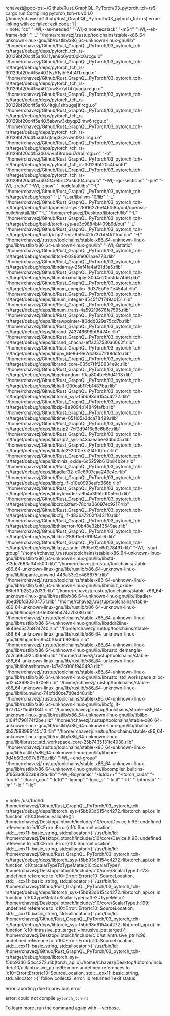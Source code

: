 

rchavezj@pop-os:~/Github/Rust_GraphQL_PyTorch/03_pytorch_tch-rs$ cargo run
   Compiling pytorch_tch-rs v0.1.0 (/home/rchavezj/Github/Rust_GraphQL_PyTorch/03_pytorch_tch-rs)
error: linking with `cc` failed: exit code: 1
  |
  <br>
  = note: "cc" "-Wl,--as-needed" "-Wl,-z,noexecstack" "-m64" "-Wl,--eh-frame-hdr" "-L" "/home/rchavezj/.rustup/toolchains/stable-x86_64-unknown-linux-gnu/lib/rustlib/x86_64-unknown-linux-gnu/lib" "/home/rchavezj/Github/Rust_GraphQL_PyTorch/03_pytorch_tch-rs/target/debug/deps/pytorch_tch_rs-30129bf20c4f5a40.11yen8o6ydt0pkc0.rcgu.o" "/home/rchavezj/Github/Rust_GraphQL_PyTorch/03_pytorch_tch-rs/target/debug/deps/pytorch_tch_rs-30129bf20c4f5a40.1fsz51ylbl64t4f1.rcgu.o" "/home/rchavezj/Github/Rust_GraphQL_PyTorch/03_pytorch_tch-rs/target/debug/deps/pytorch_tch_rs-30129bf20c4f5a40.2uw8c7ytt47jdaga.rcgu.o" "/home/rchavezj/Github/Rust_GraphQL_PyTorch/03_pytorch_tch-rs/target/debug/deps/pytorch_tch_rs-30129bf20c4f5a40.4itgju1shbugsj1f.rcgu.o" "/home/rchavezj/Github/Rust_GraphQL_PyTorch/03_pytorch_tch-rs/target/debug/deps/pytorch_tch_rs-30129bf20c4f5a40.5abww3xbyqp2imw6.rcgu.o" "/home/rchavezj/Github/Rust_GraphQL_PyTorch/03_pytorch_tch-rs/target/debug/deps/pytorch_tch_rs-30129bf20c4f5a40.qtmg3kznwmt931i.rcgu.o" "/home/rchavezj/Github/Rust_GraphQL_PyTorch/03_pytorch_tch-rs/target/debug/deps/pytorch_tch_rs-30129bf20c4f5a40.wvu48rdpuu7drbi.rcgu.o" "-o" "/home/rchavezj/Github/Rust_GraphQL_PyTorch/03_pytorch_tch-rs/target/debug/deps/pytorch_tch_rs-30129bf20c4f5a40" "/home/rchavezj/Github/Rust_GraphQL_PyTorch/03_pytorch_tch-rs/target/debug/deps/pytorch_tch_rs-30129bf20c4f5a40.5f4re0rlz2xs6004.rcgu.o" "-Wl,--gc-sections" "-pie" "-Wl,-zrelro" "-Wl,-znow" "-nodefaultlibs" "-L" "/home/rchavezj/Github/Rust_GraphQL_PyTorch/03_pytorch_tch-rs/target/debug/deps" "-L" "/usr/lib/llvm-10/lib" "-L" "/home/rchavezj/Github/Rust_GraphQL_PyTorch/03_pytorch_tch-rs/target/debug/build/openssl-sys-28916276ef46f58b/out/openssl-build/install/lib" "-L" "/home/rchavezj/Desktop/libtorch/lib" "-L" "/home/rchavezj/Github/Rust_GraphQL_PyTorch/03_pytorch_tch-rs/target/debug/build/torch-sys-ae3c9884bf409b6d/out" "-L" "/home/rchavezj/Github/Rust_GraphQL_PyTorch/03_pytorch_tch-rs/target/debug/build/bzip2-sys-959c425737b04fd1/out/lib" "-L" "/home/rchavezj/.rustup/toolchains/stable-x86_64-unknown-linux-gnu/lib/rustlib/x86_64-unknown-linux-gnu/lib" "-Wl,-Bstatic" "/home/rchavezj/Github/Rust_GraphQL_PyTorch/03_pytorch_tch-rs/target/debug/deps/libtch-b0266fe061aae773.rlib" "/home/rchavezj/Github/Rust_GraphQL_PyTorch/03_pytorch_tch-rs/target/debug/deps/libndarray-25af4fa4af21d3a5.rlib" "/home/rchavezj/Github/Rust_GraphQL_PyTorch/03_pytorch_tch-rs/target/debug/deps/libmatrixmultiply-30d4d20b5fda7456.rlib" "/home/rchavezj/Github/Rust_GraphQL_PyTorch/03_pytorch_tch-rs/target/debug/deps/libnum_complex-9d375b9bf1e454af.rlib" "/home/rchavezj/Github/Rust_GraphQL_PyTorch/03_pytorch_tch-rs/target/debug/deps/libnum_integer-4545f17f749a0151.rlib" "/home/rchavezj/Github/Rust_GraphQL_PyTorch/03_pytorch_tch-rs/target/debug/deps/libnum_traits-4a59219676fe7595.rlib" "/home/rchavezj/Github/Rust_GraphQL_PyTorch/03_pytorch_tch-rs/target/debug/deps/librawpointer-1f0ddd829a75cd7b.rlib" "/home/rchavezj/Github/Rust_GraphQL_PyTorch/03_pytorch_tch-rs/target/debug/deps/librand-243746698bf6474c.rlib" "/home/rchavezj/Github/Rust_GraphQL_PyTorch/03_pytorch_tch-rs/target/debug/deps/librand_chacha-effa257530a6062f.rlib" "/home/rchavezj/Github/Rust_GraphQL_PyTorch/03_pytorch_tch-rs/target/debug/deps/libppv_lite86-9e2dc93c7288ddfd.rlib" "/home/rchavezj/Github/Rust_GraphQL_PyTorch/03_pytorch_tch-rs/target/debug/deps/librand_core-035c7f1f28634e9c.rlib" "/home/rchavezj/Github/Rust_GraphQL_PyTorch/03_pytorch_tch-rs/target/debug/deps/libgetrandom-10aa804be55d4103.rlib" "/home/rchavezj/Github/Rust_GraphQL_PyTorch/03_pytorch_tch-rs/target/debug/deps/libhalf-900cab17cb1487ba.rlib" "/home/rchavezj/Github/Rust_GraphQL_PyTorch/03_pytorch_tch-rs/target/debug/deps/libtorch_sys-f5bb93d6154c4272.rlib" "/home/rchavezj/Github/Rust_GraphQL_PyTorch/03_pytorch_tch-rs/target/debug/deps/libzip-8a9094b14849fafb.rlib" "/home/rchavezj/Github/Rust_GraphQL_PyTorch/03_pytorch_tch-rs/target/debug/deps/libtime-051105a3dca78499.rlib" "/home/rchavezj/Github/Rust_GraphQL_PyTorch/03_pytorch_tch-rs/target/debug/deps/libbzip2-7cf2d9416c8c6b6c.rlib" "/home/rchavezj/Github/Rust_GraphQL_PyTorch/03_pytorch_tch-rs/target/debug/deps/libbzip2_sys-a43aaea5ee3dbd05.rlib" "/home/rchavezj/Github/Rust_GraphQL_PyTorch/03_pytorch_tch-rs/target/debug/deps/libflate2-20f0e7c2f410bfc7.rlib" "/home/rchavezj/Github/Rust_GraphQL_PyTorch/03_pytorch_tch-rs/target/debug/deps/libminiz_oxide-6c5259b613b84b2e.rlib" "/home/rchavezj/Github/Rust_GraphQL_PyTorch/03_pytorch_tch-rs/target/debug/deps/libadler32-d0c8907caa249e4c.rlib" "/home/rchavezj/Github/Rust_GraphQL_PyTorch/03_pytorch_tch-rs/target/debug/deps/libcfg_if-b10e0993eefc366b.rlib" "/home/rchavezj/Github/Rust_GraphQL_PyTorch/03_pytorch_tch-rs/target/debug/deps/libbyteorder-a9b4a395bdf059cd.rlib" "/home/rchavezj/Github/Rust_GraphQL_PyTorch/03_pytorch_tch-rs/target/debug/deps/libcrc32fast-78c4a06097ec9217.rlib" "/home/rchavezj/Github/Rust_GraphQL_PyTorch/03_pytorch_tch-rs/target/debug/deps/libcfg_if-d836a7202f0431f0.rlib" "/home/rchavezj/Github/Rust_GraphQL_PyTorch/03_pytorch_tch-rs/target/debug/deps/libthiserror-f0b48e32b13549ae.rlib" "/home/rchavezj/Github/Rust_GraphQL_PyTorch/03_pytorch_tch-rs/target/debug/deps/liblibc-28691c67619f4ab6.rlib" "/home/rchavezj/Github/Rust_GraphQL_PyTorch/03_pytorch_tch-rs/target/debug/deps/liblazy_static-7895c92c6d278491.rlib" "-Wl,--start-group" "/home/rchavezj/.rustup/toolchains/stable-x86_64-unknown-linux-gnu/lib/rustlib/x86_64-unknown-linux-gnu/lib/libstd-e12de7683a34c500.rlib" "/home/rchavezj/.rustup/toolchains/stable-x86_64-unknown-linux-gnu/lib/rustlib/x86_64-unknown-linux-gnu/lib/libpanic_unwind-446a53c2e468675f.rlib" "/home/rchavezj/.rustup/toolchains/stable-x86_64-unknown-linux-gnu/lib/rustlib/x86_64-unknown-linux-gnu/lib/libminiz_oxide-86fef9fb252a2d33.rlib" "/home/rchavezj/.rustup/toolchains/stable-x86_64-unknown-linux-gnu/lib/rustlib/x86_64-unknown-linux-gnu/lib/libadler-3bed9bfd30304751.rlib" "/home/rchavezj/.rustup/toolchains/stable-x86_64-unknown-linux-gnu/lib/rustlib/x86_64-unknown-linux-gnu/lib/libobject-0e38eeb474a7b386.rlib" "/home/rchavezj/.rustup/toolchains/stable-x86_64-unknown-linux-gnu/lib/rustlib/x86_64-unknown-linux-gnu/lib/libaddr2line-a846ed547b824740.rlib" "/home/rchavezj/.rustup/toolchains/stable-x86_64-unknown-linux-gnu/lib/rustlib/x86_64-unknown-linux-gnu/lib/libgimli-c9540f0a4fb9265d.rlib" "/home/rchavezj/.rustup/toolchains/stable-x86_64-unknown-linux-gnu/lib/rustlib/x86_64-unknown-linux-gnu/lib/librustc_demangle-7d2ca66c92c356eb.rlib" "/home/rchavezj/.rustup/toolchains/stable-x86_64-unknown-linux-gnu/lib/rustlib/x86_64-unknown-linux-gnu/lib/libhashbrown-147e2c808f949493.rlib" "/home/rchavezj/.rustup/toolchains/stable-x86_64-unknown-linux-gnu/lib/rustlib/x86_64-unknown-linux-gnu/lib/librustc_std_workspace_alloc-bd2a4369506670e9.rlib" "/home/rchavezj/.rustup/toolchains/stable-x86_64-unknown-linux-gnu/lib/rustlib/x86_64-unknown-linux-gnu/lib/libunwind-74bfdd0ce7d0ed48.rlib" "/home/rchavezj/.rustup/toolchains/stable-x86_64-unknown-linux-gnu/lib/rustlib/x86_64-unknown-linux-gnu/lib/libcfg_if-6777f47f1c491841.rlib" "/home/rchavezj/.rustup/toolchains/stable-x86_64-unknown-linux-gnu/lib/rustlib/x86_64-unknown-linux-gnu/lib/liblibc-b104f1790174f2be.rlib" "/home/rchavezj/.rustup/toolchains/stable-x86_64-unknown-linux-gnu/lib/rustlib/x86_64-unknown-linux-gnu/lib/liballoc-db37898996f45c13.rlib" "/home/rchavezj/.rustup/toolchains/stable-x86_64-unknown-linux-gnu/lib/rustlib/x86_64-unknown-linux-gnu/lib/librustc_std_workspace_core-25b7435131fc4938.rlib" "/home/rchavezj/.rustup/toolchains/stable-x86_64-unknown-linux-gnu/lib/rustlib/x86_64-unknown-linux-gnu/lib/libcore-9d4b6f3c097e876e.rlib" "-Wl,--end-group" "/home/rchavezj/.rustup/toolchains/stable-x86_64-unknown-linux-gnu/lib/rustlib/x86_64-unknown-linux-gnu/lib/libcompiler_builtins-3f953ad652ab829a.rlib" "-Wl,-Bdynamic" "-lstdc++" "-ltorch_cuda" "-ltorch" "-ltorch_cpu" "-lc10" "-lgomp" "-lgcc_s" "-lutil" "-lrt" "-lpthread" "-lm" "-ldl" "-lc"

   <br>
  = note: /usr/bin/ld: /home/rchavezj/Github/Rust_GraphQL_PyTorch/03_pytorch_tch-rs/target/debug/deps/libtorch_sys-f5bb93d6154c4272.rlib(torch_api.o): in function `c10::Device::validate()':
          /home/rchavezj/Desktop/libtorch/include/c10/core/Device.h:96: undefined reference to `c10::Error::Error(c10::SourceLocation, std::__cxx11::basic_string<char, std::char_traits<char>, std::allocator<char> >)'
          /usr/bin/ld: /home/rchavezj/Desktop/libtorch/include/c10/core/Device.h:98: undefined reference to `c10::Error::Error(c10::SourceLocation, std::__cxx11::basic_string<char, std::char_traits<char>, std::allocator<char> >)'
          /usr/bin/ld: /home/rchavezj/Github/Rust_GraphQL_PyTorch/03_pytorch_tch-rs/target/debug/deps/libtorch_sys-f5bb93d6154c4272.rlib(torch_api.o): in function `c10::scalarTypeToTypeMeta(c10::ScalarType)':
          /home/rchavezj/Desktop/libtorch/include/c10/core/ScalarType.h:173: undefined reference to `c10::Error::Error(c10::SourceLocation, std::__cxx11::basic_string<char, std::char_traits<char>, std::allocator<char> >)'
          /usr/bin/ld: /home/rchavezj/Github/Rust_GraphQL_PyTorch/03_pytorch_tch-rs/target/debug/deps/libtorch_sys-f5bb93d6154c4272.rlib(torch_api.o): in function `c10::typeMetaToScalarType(caffe2::TypeMeta)':
          /home/rchavezj/Desktop/libtorch/include/c10/core/ScalarType.h:199: undefined reference to `c10::Error::Error(c10::SourceLocation, std::__cxx11::basic_string<char, std::char_traits<char>, std::allocator<char> >)'
          /usr/bin/ld: /home/rchavezj/Github/Rust_GraphQL_PyTorch/03_pytorch_tch-rs/target/debug/deps/libtorch_sys-f5bb93d6154c4272.rlib(torch_api.o): in function `c10::intrusive_ptr_target::~intrusive_ptr_target()':
          /home/rchavezj/Desktop/libtorch/include/c10/util/intrusive_ptr.h:96: undefined reference to `c10::Error::Error(c10::SourceLocation, std::__cxx11::basic_string<char, std::char_traits<char>, std::allocator<char> >)'
          /usr/bin/ld: /home/rchavezj/Github/Rust_GraphQL_PyTorch/03_pytorch_tch-rs/target/debug/deps/libtorch_sys-f5bb93d6154c4272.rlib(torch_api.o):/home/rchavezj/Desktop/libtorch/include/c10/util/intrusive_ptr.h:99: more undefined references to `c10::Error::Error(c10::SourceLocation, std::__cxx11::basic_string<char, std::char_traits<char>, std::allocator<char> >)' follow
          collect2: error: ld returned 1 exit status
          

error: aborting due to previous error

error: could not compile `pytorch_tch-rs`

To learn more, run the command again with --verbose.
